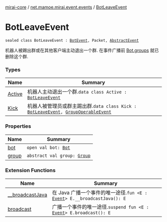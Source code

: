 [mirai-core](../../index.md) / [net.mamoe.mirai.event.events](../index.md) / [BotLeaveEvent](./index.md)

# BotLeaveEvent

`sealed class BotLeaveEvent : `[`BotEvent`](../-bot-event/index.md)`, Packet, `[`AbstractEvent`](../../net.mamoe.mirai.event/-abstract-event/index.md)

机器人被踢出群或在其他客户端主动退出一个群. 在事件广播前 [Bot.groups](../../net.mamoe.mirai/-bot/groups.md) 就已删除这个群.

### Types

| Name | Summary |
|---|---|
| [Active](-active/index.md) | 机器人主动退出一个群.`data class Active : `[`BotLeaveEvent`](./index.md) |
| [Kick](-kick/index.md) | 机器人被管理员或群主踢出群.`data class Kick : `[`BotLeaveEvent`](./index.md)`, `[`GroupOperableEvent`](../-group-operable-event/index.md) |

### Properties

| Name | Summary |
|---|---|
| [bot](bot.md) | `open val bot: `[`Bot`](../../net.mamoe.mirai/-bot/index.md) |
| [group](group.md) | `abstract val group: `[`Group`](../../net.mamoe.mirai.contact/-group/index.md) |

### Extension Functions

| Name | Summary |
|---|---|
| [__broadcastJava](../../net.mamoe.mirai.event/__broadcast-java.md) | 在 Java 广播一个事件的唯一途径.`fun <E : `[`Event`](../../net.mamoe.mirai.event/-event/index.md)`> E.__broadcastJava(): E` |
| [broadcast](../../net.mamoe.mirai.event/broadcast.md) | 广播一个事件的唯一途径.`suspend fun <E : `[`Event`](../../net.mamoe.mirai.event/-event/index.md)`> E.broadcast(): E` |
